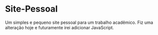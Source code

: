 # Site-Pessoal
Um simples e pequeno site pessoal para um trabalho acadêmico. Fiz uma alteração hoje e futuramente irei adicionar JavaScript.
